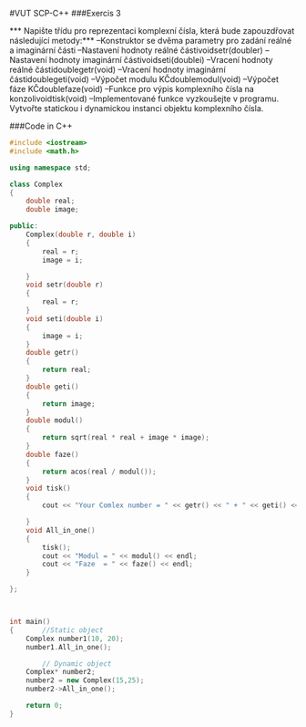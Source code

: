 #VUT SCP-C++
###Exercis 3

*** Napište třídu pro reprezentaci komplexní čísla, která bude zapouzdřovat následující metody:***
–Konstruktor se dvěma parametry pro zadání reálné a imaginární části
–Nastavení hodnoty reálné částivoidsetr(doubler)
–Nastavení hodnoty imaginární částivoidseti(doublei)
–Vracení hodnoty reálné částidoublegetr(void)
–Vracení hodnoty imaginární částidoublegeti(void)
–Výpočet modulu KČdoublemodul(void)
–Výpočet fáze KČdoublefaze(void)
–Funkce pro výpis komplexního čísla na konzolivoidtisk(void)
–Implementované funkce vyzkoušejte v programu. Vytvořte statickou i dynamickou instanci objektu komplexního čísla.

###Code in C++
```C++
#include <iostream>
#include <math.h>

using namespace std;

class Complex
{
	double real;
	double image;

public:
	Complex(double r, double i)
	{
		real = r;
		image = i;

	}
	void setr(double r)
	{
		real = r;
	}
	void seti(double i)
	{
		image = i;
	}
	double getr()
	{
		return real;
	}
	double geti()
	{
		return image;
	}
	double modul()
	{
		return sqrt(real * real + image * image);
	}
	double faze()
	{
		return acos(real / modul());
	}
	void tisk()
	{
		cout << "Your Comlex number = " << getr() << " + " << geti() << "i" << endl;

	}
	void All_in_one()
	{
		tisk();
		cout << "Modul = " << modul() << endl;
		cout << "Faze  = " << faze() << endl;
	}

};



int main()
{		//Static object 
	Complex number1(10, 20);
	number1.All_in_one();

		// Dynamic object
	Complex* number2;
	number2 = new Complex(15,25);
	number2->All_in_one();

	return 0;
}
```

